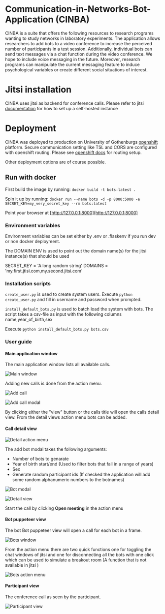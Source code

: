 # Communication-in-Networks-Bot-Application (CINBA)
CINBA is a suite that offers the following resources to research programs wanting to study networks in laboratory experiments.
The application allows researchers to add bots to a video conference to increase the perceived number of participants in a test session. Additionally, individual bots can send text messages via a chat function during the video conference. 
We hope to include voice messaging in the future. Moreover, research programs can manipulate the current messaging feature to induce psychological variables or create different social situations of interest.

# Jitsi installation
CINBA uses jitsi as backend for conference calls. Please refer to jitsi [documentation](https://jitsi.github.io/handbook/docs/devops-guide/) for how to set up a self-hosted instance 


# Deployment
CINBA was deployed to production on University of Gothenburgs 
[openshift](https://www.redhat.com/en/technologies/cloud-computing/openshift)
platform. Secure communication setting like TSL and CORS are configured with openshift routing. Please see 
[openshift docs](https://docs.openshift.com/container-platform/4.1/networking/routes/secured-routes.html) for routing 
setup. 

Other deployment options are of course possible.


## Run with docker

First build the image by running: 
`docker build -t bots:latest .`

Spin it up by running: 
`docker run --name bots -d -p 8000:5000 -e SECRET_KEY=my_very_secret_key --rm bots:latest`

Point your browser at [http://127.0.0.1:8000](http://127.0.0.1:8000)

### Environment variables 
Environment variables can be set either by .env or .flaskenv if you run dev or non docker deployment. 

The DOMAIN ENV is used to point out the domain name(s) for the jitsi instance(s) that should be used
 
SECRET_KEY = 'A long random string'
DOMAINS = 'my.first.jtisi.com,my.second.jitsi.com'

### Installation scripts 
`create_user.py` is used to create system users.
Execute `python create_user.py` and fill in username and password when prompted. 

`install_default_bots.py` is used to batch load the system with bots. The script takes a csv-file as input with the following columns
name,year_of_birth,sex 

Execute `python install_default_bots.py bots.csv`
 
### User guide 

#### Main application window 
The main application window lists all available calls.
 
![Main window](/screenshots/main.png)

Adding new calls is done from the action menu.

![Add call](/screenshots/add_call.png)

![Add call modal](/screenshots/add_chat_modal.png)

By clicking either the "view" button or the calls title will open the calls detail view. 
From the detail views action menu bots can be added. 

#### Call detail view

![Detail action menu](/screenshots/detail_action.png)

The add bot modal takes the following arguments:
* Number of bots to genarate
* Year of birth start/end (Used to filter bots that fall in a range of years)
* Sex
* Generate random participant ids (If checked the application will add some random alphanumeric numbers to the botnames)

![Bot modal](/screenshots/random_bot_modal.PNG)


![Detail view](/screenshots/detail.png)

Start the call by clicking **Open meeting** in the action menu

#### Bot puppeteer view
The bot Bot puppeteer view will open a call for each bot in a frame. 

![Bots window](/screenshots/bots_run.png)

From the action menu there are two quick functions one for toggling the chat windows of jitsi and one for disconnecting 
all the bots with one click which can be used to simulate a breakout room (A function that is not available in jitsi )

![Bots action menu](/screenshots/bots_run_action.png)

#### Participant view 

The conference call as seen by the participant.

![Participant view](/screenshots/participant_view.png)

